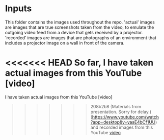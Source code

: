 # Inputs

This folder contains the images used throughout the 
repo. 'actual' images are images that are 
true screenshots taken from the video, to emulate the
outgoing video feed from a device that gets received
by a projector. 'recorded' images are images that are
photographs of an environment that includes a projector
image on a wall in front of the camera.

<<<<<<< HEAD
So far, I have taken actual images from this YouTube [video]
=======
I have taken actual images from this YouTube [video]
>>>>>>> 208b2b8 (Materials from presentation. Sorry for delay.)
(https://www.youtube.com/watch?app=desktop&v=yaaE4bCf1UU) and
recorded images from this YouTube [video](https://www.youtube.com/watch?app=desktop&v=q3jT8J6VjuY)
